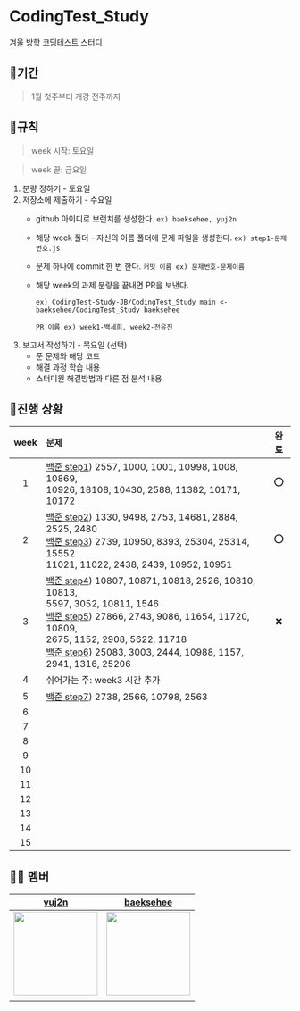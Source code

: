# CodingTest_Study
겨울 방학 코딩테스트 스터디 

## 📍기간
> 1월 첫주부터 개강 전주까지

## 📍규칙
> week 시작: 토요일

> week 끝: 금요일

1. 분량 정하기 - 토요일
2. 저장소에 제출하기 - 수요일
   - github 아이디로 브랜치를 생성한다. `ex) baeksehee, yuj2n`
   - 해당 week 폴더 - 자신의 이름 폴더에 문제 파일을 생성한다. `ex) step1-문제번호.js`
   - 문제 하나에 commit 한 번 한다. `커밋 이름 ex) 문제번호-문제이름`
   - 해당 week의 과제 분량을 끝내면 PR을 보낸다.
     
     `ex) CodingTest-Study-JB/CodingTest_Study main <- baeksehee/CodingTest_Study baeksehee`
     
     `PR 이름 ex) week1-백세희, week2-전유진`
3. 보고서 작성하기 - 목요일 (선택)
    - 푼 문제와 해당 코드
    - 해결 과정 학습 내용
    - 스터디원 해결방법과 다른 점 분석 내용

## 📍진행 상황
| week | 문제 | 완료 |
| :--: | :-- | :--: |
|1     |[백준 step1]( https://www.acmicpc.net/step/1 )) 2557, 1000, 1001, 10998, 1008, 10869, </br>10926, 18108, 10430, 2588, 11382, 10171, 10172  |  ⭕    |
|2     |[백준 step2](https://www.acmicpc.net/step/4)) 1330, 9498, 2753, 14681, 2884, 2525, 2480</br>[백준 step3](https://www.acmicpc.net/step/3)) 2739, 10950, 8393, 25304, 25314, 15552 </br>11021, 11022, 2438, 2439, 10952, 10951|   ⭕    |  
|3     |[백준 step4](https://www.acmicpc.net/step/6)) 10807, 10871, 10818, 2526, 10810, 10813, </br>5597, 3052, 10811, 1546 </br>[백준 step5](https://www.acmicpc.net/step/7)) 27866, 2743, 9086, 11654, 11720, 10809, </br>2675, 1152, 2908, 5622, 11718 </br>[백준 step6](https://www.acmicpc.net/step/52)) 25083, 3003, 2444, 10988, 1157, 2941, 1316, 25206    | ❌     |
|4     |  쉬어가는 주: week3 시간 추가    |      |
|5     | [백준 step7](https://www.acmicpc.net/step/2)) 2738, 2566, 10798, 2563 |      |
|6     |      |      |
|7     |      |      |
|8     |      |      |
|9     |      |      |
|10    |      |      |
|11    |      |      |
|12    |      |      |
|13    |      |      |
|14    |      |      |
|15    |      |      |
## 👋🏻 멤버
|                              [yuj2n](https://github.com/yuj2n)                               |                            [baeksehee](https://github.com/baeksehee)                            |
| :-----------------------------------------------------------------------------------------------: | :---------------------------------------------------------------------------------------------: |
| <img src = "https://avatars.githubusercontent.com/u/101913688?v=4" witdh = 150px height = 150px/> | <img src ="https://avatars.githubusercontent.com/u/107687216?v=4" width =150px height = 150px/> |
|                                                                                                   |                                                                                                 |
